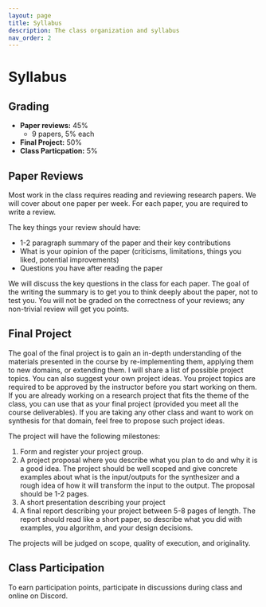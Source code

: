 ```yaml
---
layout: page
title: Syllabus
description: The class organization and syllabus
nav_order: 2
---
```


# Syllabus

## Grading

* **Paper reviews:** 45%
  * 9 papers, 5% each
* **Final Project:** 50%
* **Class Particpation:** 5%

## Paper Reviews

Most work in the class requires reading and reviewing research papers. We will cover about one paper per week. For each paper, you are required to write a review.

The key things your review should have:

* 1-2 paragraph summary of the paper and their key contributions
* What is your opinion of the paper (criticisms, limitations, things you liked, potential improvements)
* Questions you have after reading the paper

We will discuss the key questions in the class for each paper. The goal of the writing the summary is to get you to think deeply about the paper, not to test you. You will not be graded on the correctness of your reviews; any non-trivial review will get you points.

## Final Project

The goal of the final project is to gain an in-depth understanding of the materials presented in the course by re-implementing them, applying them to new domains, or extending them. I will share a list of possible project topics. You can also suggest your own project ideas. You project topics are required to be approved by the instructor before you start working on them. If you are already working on a research project that fits the theme of the class, you can use that as your final project (provided you meet all the course deliverables). If you are taking any other class and want to work on synthesis for that domain, feel free to propose such project ideas.

The project will have the following milestones:

1. Form and register your project group.
2. A project proposal where you describe what you plan to do and why it is a good idea. The project should be well scoped and give concrete examples about what is the input/outputs for the synthesizer and a rough idea of how it will transform the input to the output. The proposal should be 1-2 pages.
3. A short presentation describing your project
4. A final report describing your project between 5-8 pages of length. The report should read like a short paper, so describe what you did with examples, you algorithm, and your design decisions.

The projects will be judged on scope, quality of execution, and originality.

## Class Participation

To earn participation points, participate in discussions during class and online on Discord.
